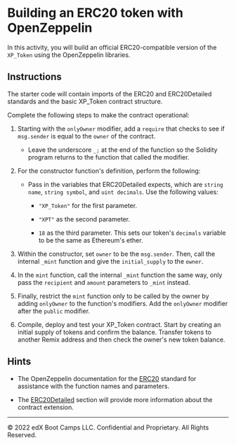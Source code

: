 # Building an ERC20 token with OpenZeppelin

In this activity, you will build an official ERC20-compatible version of the `XP_Token` using the OpenZeppelin libraries.

## Instructions

The starter code will contain imports of the ERC20 and ERC20Detailed standards and the basic XP_Token contract structure.

Complete the following steps to make the contract operational:

1. Starting with the `onlyOwner` modifier, add a `require` that checks to see if `msg.sender` is equal to the `owner` of the contract.

    * Leave the underscore `_;` at the end of the function so the Solidity program returns to the function that called the modifier.

2. For the constructor function's definition, perform the following:

    * Pass in the variables that ERC20Detailed expects, which are `string name`, `string symbol`, and `uint decimals`. Use the following values:

      * `"XP_Token"` for the first parameter.

      * `"XPT"` as the second parameter.

      * `18` as the third parameter. This sets our token's `decimals` variable to be the same as Ethereum's ether.

3. Within the constructor, set `owner` to be the `msg.sender`. Then, call the internal `_mint` function and give the `initial_supply` to the `owner`.

4. In the `mint` function, call the internal `_mint` function the same way, only pass the `recipient` and `amount` parameters to `_mint` instead.

5. Finally, restrict the `mint` function only to be called by the owner by adding `onlyOwner` to the function's modifiers. Add the `onlyOwner` modifier after the `public` modifier.

6. Compile, deploy and test your XP_Token contract. Start by creating an initial supply of tokens and confirm the balance. Transfer tokens to another Remix address and then check the owner's new token balance.


## Hints

* The OpenZeppelin documentation for the [ERC20](https://docs.openzeppelin.com/contracts/2.x/api/token/erc20) standard for assistance with the function names and parameters.

* The [ERC20Detailed](https://docs.openzeppelin.com/contracts/2.x/api/token/erc20#ERC20Detailed) section will provide more information about the contract extension.

---

© 2022 edX Boot Camps LLC. Confidential and Proprietary. All Rights Reserved.
